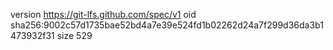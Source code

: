 version https://git-lfs.github.com/spec/v1
oid sha256:9002c57d1735bae52bd4a7e39e524fd1b02262d24a7f299d36da3b1473932f31
size 529
